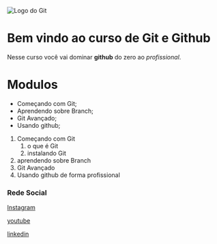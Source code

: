 ![Logo do Git](https://metodoprogramar.com.br/wp-content/uploads/2020/06/Git-e-GitHub.png)

# Bem vindo ao curso de Git e Github
Nesse curso você vai dominar **github** do zero ao _profissional_.

<!-- Lista não ordanada -->
# Modulos
* Começando com Git;
* Aprendendo sobre Branch;
* Git Avançado;
* Usando github;

<!-- Lista ordenada -->
1. Começando com Git
    1. o que é Git
    2. instalando Git
2. aprendendo sobre Branch
3. Git Avançado
4. Usando github de forma profissional

### Rede Social
[Instagram](https://www.instagram.com/giiovannasr/)

[youtube](https://www.youtube.com/@cadeachave)

[linkedin](https://www.linkedin.com/in/giovanna-rocha-650575260/)



